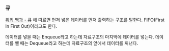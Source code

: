 ### 큐

[위키 백과 - 큐](https://ko.wikipedia.org/wiki/%ED%81%90_(%EC%9E%90%EB%A3%8C_%EA%B5%AC%EC%A1%B0)) 에 따르면 먼저 넣은 데이터를 먼저 출력하는 구조를 말한다.
FIFO(First In First Out)이라고도 한다.

데이터를 넣을 때는 Enqueue라고 하는데 자료구조의 마지막에 데이터를 넣는다.
데이터를 뺄 때는 Dequeue라고 하는데 자료구조의 앞에서 데이터를 꺼낸다.
